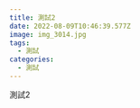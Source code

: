 ```yaml
---
title: 測試2
date: 2022-08-09T10:46:39.577Z
image: img_3014.jpg
tags:
  - 測試
categories:
  - 測試
---
```

測試2